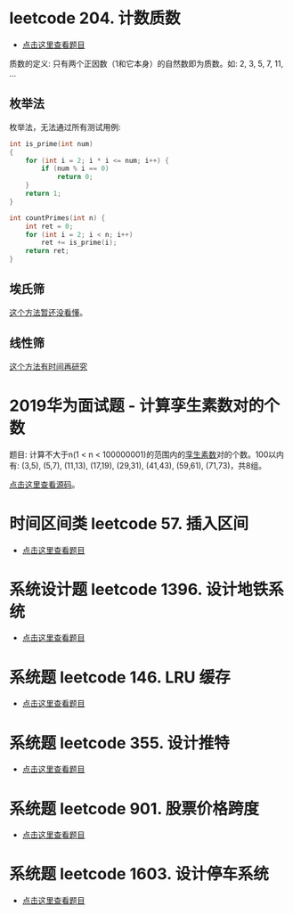 # leetcode 204. 计数质数

- [点击这里查看题目](https://leetcode.cn/problems/count-primes/description/)

质数的定义: 只有两个正因数（1和它本身）的自然数即为质数。如: 2, 3, 5, 7, 11, ...

## 枚举法

枚举法，无法通过所有测试用例:
```c
int is_prime(int num)
{
    for (int i = 2; i * i <= num; i++) {
        if (num % i == 0)
            return 0;
    }
    return 1;
}

int countPrimes(int n) {
    int ret = 0;
    for (int i = 2; i < n; i++)
        ret += is_prime(i);
    return ret;
}
```

## 埃氏筛

[这个方法暂还没看懂](https://leetcode.cn/problems/count-primes/solutions/507273/ji-shu-zhi-shu-by-leetcode-solution/)。

## 线性筛

[这个方法有时间再研究](https://leetcode.cn/problems/count-primes/solutions/507273/ji-shu-zhi-shu-by-leetcode-solution/)

# 2019华为面试题 - 计算孪生素数对的个数

题目: 计算不大于n(1 < n < 100000001)的范围内的[孪生素数](https://baike.baidu.com/item/%E5%AD%AA%E7%94%9F%E8%B4%A8%E6%95%B0/10399834)对的个数。100以内有: (3,5), (5,7), (11,13), (17,19), (29,31), (41,43), (59,61), (71,73)，共8组。

[点击这里查看源码](https://gitee.com/chenxiaosonggitee/blog/blob/master/courses/algorithms/src/others/twin-prime.c)。

# 时间区间类 leetcode 57. 插入区间

- [点击这里查看题目](https://leetcode.cn/problems/insert-interval/description/)

# 系统设计题 leetcode 1396. 设计地铁系统

- [点击这里查看题目](https://leetcode.cn/problems/design-underground-system/description/)

# 系统题 leetcode 146. LRU 缓存

- [点击这里查看题目](https://leetcode.cn/problems/lru-cache/description/)

# 系统题 leetcode 355. 设计推特

- [点击这里查看题目](https://leetcode.cn/problems/design-twitter/description/)

# 系统题 leetcode 901. 股票价格跨度

- [点击这里查看题目](https://leetcode.cn/problems/online-stock-span/description/)

# 系统题 leetcode 1603. 设计停车系统

- [点击这里查看题目](https://leetcode.cn/problems/design-parking-system/description/)

